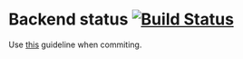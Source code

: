 # Backend status [![Build Status](https://jenkins.squared.cf/job/build%20API/badge/icon)](https://jenkins.squared.cf/job/build%20API/)

Use [this](https://www.conventionalcommits.org/en/v1.0.0/#summary) guideline when commiting.

<!--
# Backend assignment [![Build Status](http://34.123.0.188:8080/job/Api%20Grechka/badge/icon)](http://34.123.0.188:8080/job/Api%20Grechka/)

This is our solution to the test assignment of `int20h` hackathon. The task description is [here](https://mcusercontent.com/a90be75a5d6a2bb92a394e975/files/58c87f07-4fd7-4ec9-9119-456d8558f0b3/web_task.pdf) 

* [api server](https://api.squared.cf/)
* [api docs(swagger)](https://api.squared.cf/docs)
* [api docs(redoc)](https://api.squared.cf/redoc)

# Example

```
# Requeslt URL
https://api-grechka.ml/buckwheat?wmin=2&wmax=60&allres=true

# Result json
[
  {
    "rozetka": [
      {
        "title": "Гречневая крупа в мешках 50кг ТМ \"Хатинка\"",
        "weight": 50,
        "price_per_kg": 40.4,
        "photo_url": "https://i8.rozetka.ua/goods/21254626/271080001_images_21254626536.jpg",
        "page_url": "https://rozetka.com.ua/ua/271080001/p271080001/"
      },
      {
        "title": "Упаковка крупи гречаної ядриця Терра першого сорту 800 г х 5 шт. (4820015737045)",
        "weight": 4,
        "price_per_kg": 72.75,
        "photo_url": "https://i8.rozetka.ua/goods/14351951/terra_4820015737045_images_14351951423.jpg",
        "page_url": "https://rozetka.com.ua/ua/terra_4820015737045/p128496331/"
      },
      {
        "title": "Упаковка крупи гречаної зеленої ядриця Терра першого сорту 800 г х 5 шт. (4820015737052)",
        "weight": 4,
        "price_per_kg": 83.75,
        "photo_url": "https://i8.rozetka.ua/goods/14352153/terra_4820015737052_images_14352153170.jpg",
        "page_url": "https://rozetka.com.ua/ua/terra_4820015737052/p128510905/"
      },
      {
        "title": "Упаковка крупи гречаної ядриця Терра першого сорту швидкого приготування у варильному пакеті 400 г х 5 шт. (4820015737281)",
        "weight": 2,
        "price_per_kg": 114.5,
        "photo_url": "https://i2.rozetka.ua/goods/14352296/terra_4820015737281_images_14352296089.jpg",
        "page_url": "https://rozetka.com.ua/ua/terra_4820015737281/p128516463/"
      }
    ]
  },
  {
    "fozzyshop": []
  },
  {
    "novus": []
  },
  {
    "auchan": []
  }
]
```

# HOWTO run

```
# insert your frontend addresses into .env_exmpl file
# and rename it to '.env' file
cp .env_exmpl .env

# build and run the server
./scripts/build.sh 

# runs tests(you don't need to have '.env' to run tests)
# (works only if previous step was done at least once)
# (e.g. the container was build)
./scripts/test.sh
```

# HOWTO query

It's very simple API consisting of one endpoint `/buckwheat`. 
There are three optional parameters:

```
# minimal acceptable weight of the buckwheat in kg
wmin: float = 0.0 

# maxmal  acceptable weight of the buckwheat in kg
wmax: float = inf

# should we display ALL RESults sorted by smallest price/kg?
# if default, returns only one cheapest option from each shop
# in according weight ranges
allres: float = False 
```

## Built With

- [FastAPI](https://fastapi.tiangolo.com/) - high performance, easy to learn, fast to code, ready for production framework
- [Nginx](https://www.nginx.com/) - high performance load balancer, webserver, reverse proxy
- [Docker](https://www.docker.com/) - Open platform for developing, shipping, and running applications

## Authors

-   **Vladyslav Stepaniuk** - [VladosK0k0s](https://github.com/VladosK0k0s)
-   **Anna Kryva** - [anna-kryva](https://github.com/anna-kryva)
-   **Nikolay Fedurko** - [B1Z0N](https://github.com/B1Z0N)
-   **Anton Osetrov** - [osetr](https://github.com/osetr)

## License

This project is licensed under the MIT License - see the [LICENSE.md](LICENSE.md) file for details

## Acknowledgments

Кожному українцю по гречці!

-->
